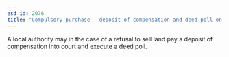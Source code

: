 ```yaml
---
esd_id: 2076
title: "Compulsory purchase - deposit of compensation and deed poll on refusal to convey"
---
```


A local authority may in the case of a refusal to sell land pay a deposit of compensation into court and execute a deed poll.

